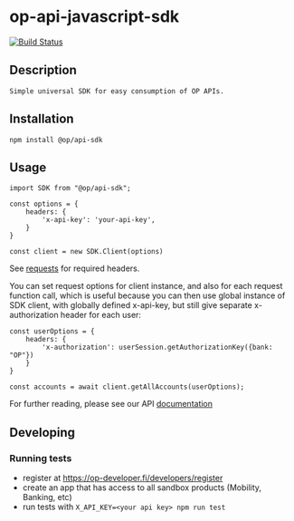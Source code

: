 # op-api-javascript-sdk

[![Build Status](https://travis-ci.org/op-developer/op-api-javascript-sdk.svg?branch=master)](https://travis-ci.org/op-developer/op-api-javascript-sdk)

## Description

    Simple universal SDK for easy consumption of OP APIs.

## Installation

    npm install @op/api-sdk

## Usage

    import SDK from "@op/api-sdk";

    const options = {
        headers: {
            'x-api-key': 'your-api-key',
        }
    }

    const client = new SDK.Client(options)

See [requests](https://op-developer.fi/docs/#user-content-requests) for required headers.

You can set request options for client instance, and also for each request function call, which is useful because you can then use global instance of SDK client, with globally defined x-api-key, but still give separate x-authorization header for each user:

    const userOptions = {
        headers: {
            'x-authorization': userSession.getAuthorizationKey({bank: "OP"})
        }
    }

    const accounts = await client.getAllAccounts(userOptions);

For further reading, please see our API [documentation](https://op-developer.fi/docs/)


## Developing

### Running tests
- register at https://op-developer.fi/developers/register
- create an app that has access to all sandbox products (Mobility, Banking, etc)
- run tests with ```X_API_KEY=<your api key> npm run test```
